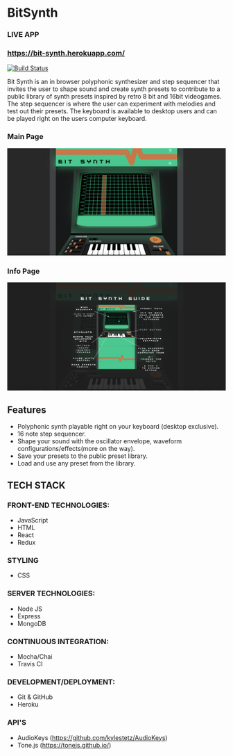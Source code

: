 # BitSynth


### LIVE APP
### https://bit-synth.herokuapp.com/


[![Build Status](https://travis-ci.org/Takaitech/Bit-Synth-Client.svg?branch=master)](https://travis-ci.org/Takaitech/Bit-Synth-Client)

Bit Synth is an in browser polyphonic synthesizer and step sequencer that invites the user to shape sound and create synth presets to contribute to a public library of synth presets inspired by retro 8 bit and 16bit videogames. The step sequencer is 
where the user can experiment with melodies and test out their presets. The keyboard is available to desktop users and can be played right on the users computer keyboard.

### Main Page
<img src="/public/files/screenshots/homepage.png"
     alt="homepage screenshot" />

### Info Page
<img src="/public/files/screenshots/infopage.png"
     alt="homepage screenshot" />

## Features
  - Polyphonic synth playable right on your keyboard (desktop exclusive).
  - 16 note step sequencer.
  - Shape your sound with the oscillator envelope, waveform configurations/effects(more on the way).
  - Save your presets to the public preset library.
  - Load and use any preset from the library.


## TECH STACK

### FRONT-END TECHNOLOGIES:
* JavaScript
* HTML
* React
* Redux

### STYLING
* CSS

### SERVER TECHNOLOGIES:
* Node JS
* Express
* MongoDB

### CONTINUOUS INTEGRATION:
* Mocha/Chai
* Travis CI


### DEVELOPMENT/DEPLOYMENT:
* Git & GitHub
* Heroku

### API'S
* AudioKeys (https://github.com/kylestetz/AudioKeys)
* Tone.js (https://tonejs.github.io/)



